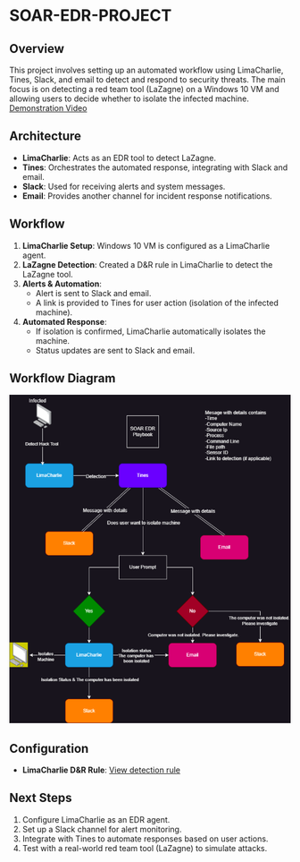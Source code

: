 # SOAR-EDR-PROJECT

## Overview
This project involves setting up an automated workflow using LimaCharlie, Tines, Slack, and email to detect and respond to security threats. The main focus is on detecting a red team tool (LaZagne) on a Windows 10 VM and allowing users to decide whether to isolate the infected machine.
<a href="https://youtu.be/zeyCrJxX-ws" target="_blank">Demonstration Video</a>

## Architecture
- **LimaCharlie**: Acts as an EDR tool to detect LaZagne.
- **Tines**: Orchestrates the automated response, integrating with Slack and email.
- **Slack**: Used for receiving alerts and system messages.
- **Email**: Provides another channel for incident response notifications.

## Workflow
1. **LimaCharlie Setup**: Windows 10 VM is configured as a LimaCharlie agent.
2. **LaZagne Detection**: Created a D&R rule in LimaCharlie to detect the LaZagne tool.
3. **Alerts & Automation**:
   - Alert is sent to Slack and email.
   - A link is provided to Tines for user action (isolation of the infected machine).
4. **Automated Response**:
   - If isolation is confirmed, LimaCharlie automatically isolates the machine.
   - Status updates are sent to Slack and email.

## Workflow Diagram
![SOAR EDR Diagram](SOAR-EDR.png)

## Configuration
- **LimaCharlie D&R Rule**: [View detection rule](rules)

## Next Steps
1. Configure LimaCharlie as an EDR agent.
2. Set up a Slack channel for alert monitoring.
3. Integrate with Tines to automate responses based on user actions.
4. Test with a real-world red team tool (LaZagne) to simulate attacks.
